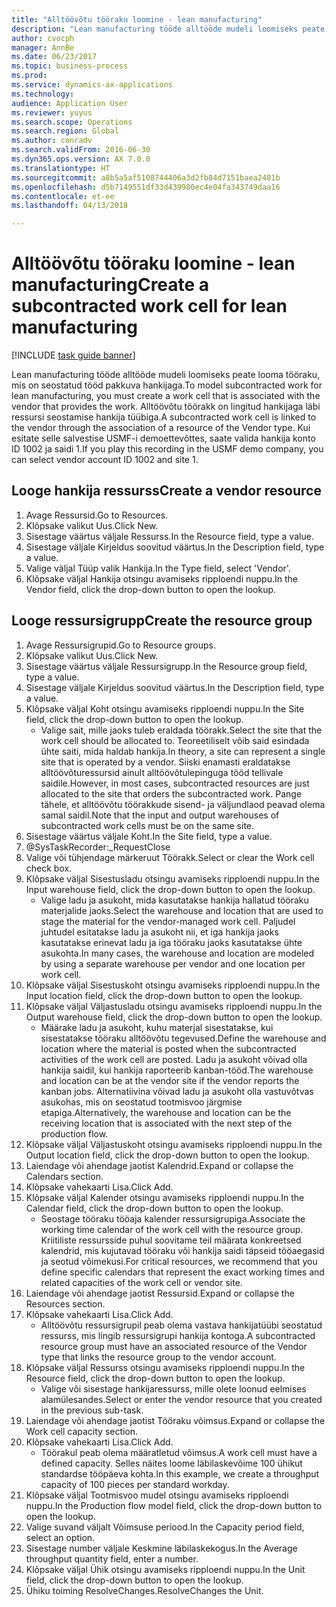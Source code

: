 ```yaml
--- 
title: "Alltöövõtu tööraku loomine - lean manufacturing"
description: "Lean manufacturing tööde alltööde mudeli loomiseks peate looma tööraku, mis on seostatud tööd pakkuva hankijaga."
author: cvocph
manager: AnnBe
ms.date: 06/23/2017
ms.topic: business-process
ms.prod: 
ms.service: dynamics-ax-applications
ms.technology: 
audience: Application User
ms.reviewer: yuyus
ms.search.scope: Operations
ms.search.region: Global
ms.author: conradv
ms.search.validFrom: 2016-06-30
ms.dyn365.ops.version: AX 7.0.0
ms.translationtype: HT
ms.sourcegitcommit: a8b5a5af5108744406a3d2fb84d7151baea2481b
ms.openlocfilehash: d5b7149551df33d439980ec4e04fa343749daa16
ms.contentlocale: et-ee
ms.lasthandoff: 04/13/2018

---
```

# <a name="create-a-subcontracted-work-cell-for-lean-manufacturing"></a><span data-ttu-id="99b8d-103">Alltöövõtu tööraku loomine - lean manufacturing</span><span class="sxs-lookup"><span data-stu-id="99b8d-103">Create a subcontracted work cell for lean manufacturing</span></span>

[!INCLUDE [task guide banner](../../includes/task-guide-banner.md)]

<span data-ttu-id="99b8d-104">Lean manufacturing tööde alltööde mudeli loomiseks peate looma tööraku, mis on seostatud tööd pakkuva hankijaga.</span><span class="sxs-lookup"><span data-stu-id="99b8d-104">To model subcontracted work for lean manufacturing, you must create a work cell that is associated with the vendor that provides the work.</span></span> <span data-ttu-id="99b8d-105">Alltöövõtu töörakk on lingitud hankijaga läbi ressursi seostamise hankija tüübiga.</span><span class="sxs-lookup"><span data-stu-id="99b8d-105">A subcontracted work cell is linked to the vendor through the association of a resource of the Vendor type.</span></span> <span data-ttu-id="99b8d-106">Kui esitate selle salvestise USMF-i demoettevõttes, saate valida hankija konto ID 1002 ja saidi 1.</span><span class="sxs-lookup"><span data-stu-id="99b8d-106">If you play this recording in the USMF demo company, you can select vendor account ID 1002 and site 1.</span></span>


## <a name="create-a-vendor-resource"></a><span data-ttu-id="99b8d-107">Looge hankija ressurss</span><span class="sxs-lookup"><span data-stu-id="99b8d-107">Create a vendor resource</span></span>
1. <span data-ttu-id="99b8d-108">Avage Ressursid.</span><span class="sxs-lookup"><span data-stu-id="99b8d-108">Go to Resources.</span></span>
2. <span data-ttu-id="99b8d-109">Klõpsake valikut Uus.</span><span class="sxs-lookup"><span data-stu-id="99b8d-109">Click New.</span></span>
3. <span data-ttu-id="99b8d-110">Sisestage väärtus väljale Ressurss.</span><span class="sxs-lookup"><span data-stu-id="99b8d-110">In the Resource field, type a value.</span></span>
4. <span data-ttu-id="99b8d-111">Sisestage väljale Kirjeldus soovitud väärtus.</span><span class="sxs-lookup"><span data-stu-id="99b8d-111">In the Description field, type a value.</span></span>
5. <span data-ttu-id="99b8d-112">Valige väljal Tüüp valik Hankija.</span><span class="sxs-lookup"><span data-stu-id="99b8d-112">In the Type field, select 'Vendor'.</span></span>
6. <span data-ttu-id="99b8d-113">Klõpsake väljal Hankija otsingu avamiseks ripploendi nuppu.</span><span class="sxs-lookup"><span data-stu-id="99b8d-113">In the Vendor field, click the drop-down button to open the lookup.</span></span>

## <a name="create-the-resource-group"></a><span data-ttu-id="99b8d-114">Looge ressursigrupp</span><span class="sxs-lookup"><span data-stu-id="99b8d-114">Create the resource group</span></span>
1. <span data-ttu-id="99b8d-115">Avage Ressursigrupid.</span><span class="sxs-lookup"><span data-stu-id="99b8d-115">Go to Resource groups.</span></span>
2. <span data-ttu-id="99b8d-116">Klõpsake valikut Uus.</span><span class="sxs-lookup"><span data-stu-id="99b8d-116">Click New.</span></span>
3. <span data-ttu-id="99b8d-117">Sisestage väärtus väljale Ressursigrupp.</span><span class="sxs-lookup"><span data-stu-id="99b8d-117">In the Resource group field, type a value.</span></span>
4. <span data-ttu-id="99b8d-118">Sisestage väljale Kirjeldus soovitud väärtus.</span><span class="sxs-lookup"><span data-stu-id="99b8d-118">In the Description field, type a value.</span></span>
5. <span data-ttu-id="99b8d-119">Klõpsake väljal Koht otsingu avamiseks ripploendi nuppu.</span><span class="sxs-lookup"><span data-stu-id="99b8d-119">In the Site field, click the drop-down button to open the lookup.</span></span>
    * <span data-ttu-id="99b8d-120">Valige sait, mille jaoks tuleb eraldada töörakk.</span><span class="sxs-lookup"><span data-stu-id="99b8d-120">Select the site that the work cell should be allocated to.</span></span> <span data-ttu-id="99b8d-121">Teoreetiliselt võib said esindada ühte saiti, mida haldab hankija.</span><span class="sxs-lookup"><span data-stu-id="99b8d-121">In theory, a site can represent a single site that is operated by a vendor.</span></span> <span data-ttu-id="99b8d-122">Siiski enamasti eraldatakse alltöövõturessursid ainult alltöövõtulepinguga tööd tellivale saidile.</span><span class="sxs-lookup"><span data-stu-id="99b8d-122">However, in most cases, subcontracted resources are just allocated to the site that orders the subcontracted work.</span></span> <span data-ttu-id="99b8d-123">Pange tähele, et alltöövõtu töörakkude sisend- ja väljundlaod peavad olema samal saidil.</span><span class="sxs-lookup"><span data-stu-id="99b8d-123">Note that the input and output warehouses of subcontracted work cells must be on the same site.</span></span>  
6. <span data-ttu-id="99b8d-124">Sisestage väärtus väljale Koht.</span><span class="sxs-lookup"><span data-stu-id="99b8d-124">In the Site field, type a value.</span></span>
7. @SysTaskRecorder:_RequestClose
8. <span data-ttu-id="99b8d-125">Valige või tühjendage märkeruut Töörakk.</span><span class="sxs-lookup"><span data-stu-id="99b8d-125">Select or clear the Work cell check box.</span></span>
9. <span data-ttu-id="99b8d-126">Klõpsake väljal Sisestusladu otsingu avamiseks ripploendi nuppu.</span><span class="sxs-lookup"><span data-stu-id="99b8d-126">In the Input warehouse field, click the drop-down button to open the lookup.</span></span>
    * <span data-ttu-id="99b8d-127">Valige ladu ja asukoht, mida kasutatakse hankija hallatud tööraku materjalide jaoks.</span><span class="sxs-lookup"><span data-stu-id="99b8d-127">Select the warehouse and location that are used to stage the material for the vendor-managed work cell.</span></span> <span data-ttu-id="99b8d-128">Paljudel juhtudel esitatakse ladu ja asukoht nii, et iga hankija jaoks kasutatakse erinevat ladu ja iga tööraku jaoks kasutatakse ühte asukohta.</span><span class="sxs-lookup"><span data-stu-id="99b8d-128">In many cases, the warehouse and location are modeled by using a separate warehouse per vendor and one location per work cell.</span></span>  
10. <span data-ttu-id="99b8d-129">Klõpsake väljal Sisestuskoht otsingu avamiseks ripploendi nuppu.</span><span class="sxs-lookup"><span data-stu-id="99b8d-129">In the Input location field, click the drop-down button to open the lookup.</span></span>
11. <span data-ttu-id="99b8d-130">Klõpsake väljal Väljastusladu otsingu avamiseks ripploendi nuppu.</span><span class="sxs-lookup"><span data-stu-id="99b8d-130">In the Output warehouse field, click the drop-down button to open the lookup.</span></span>
    * <span data-ttu-id="99b8d-131">Määrake ladu ja asukoht, kuhu materjal sisestatakse, kui sisestatakse tööraku alltöövõtu tegevused.</span><span class="sxs-lookup"><span data-stu-id="99b8d-131">Define the warehouse and location where the material is posted when the subcontracted activities of the work cell are posted.</span></span> <span data-ttu-id="99b8d-132">Ladu ja asukoht võivad olla hankija saidil, kui hankija raporteerib kanban-tööd.</span><span class="sxs-lookup"><span data-stu-id="99b8d-132">The warehouse and location can be at the vendor site if the vendor reports the kanban jobs.</span></span> <span data-ttu-id="99b8d-133">Alternatiivina võivad ladu ja asukoht olla vastuvõtvas asukohas, mis on seostatud tootmisvoo järgmise etapiga.</span><span class="sxs-lookup"><span data-stu-id="99b8d-133">Alternatively, the warehouse and location can be the receiving location that is associated with the next step of the production flow.</span></span>  
12. <span data-ttu-id="99b8d-134">Klõpsake väljal Väljastuskoht otsingu avamiseks ripploendi nuppu.</span><span class="sxs-lookup"><span data-stu-id="99b8d-134">In the Output location field, click the drop-down button to open the lookup.</span></span>
13. <span data-ttu-id="99b8d-135">Laiendage või ahendage jaotist Kalendrid.</span><span class="sxs-lookup"><span data-stu-id="99b8d-135">Expand or collapse the Calendars section.</span></span>
14. <span data-ttu-id="99b8d-136">Klõpsake vahekaarti Lisa.</span><span class="sxs-lookup"><span data-stu-id="99b8d-136">Click Add.</span></span>
15. <span data-ttu-id="99b8d-137">Klõpsake väljal Kalender otsingu avamiseks ripploendi nuppu.</span><span class="sxs-lookup"><span data-stu-id="99b8d-137">In the Calendar field, click the drop-down button to open the lookup.</span></span>
    * <span data-ttu-id="99b8d-138">Seostage tööraku tööaja kalender ressursigrupiga.</span><span class="sxs-lookup"><span data-stu-id="99b8d-138">Associate the working time calendar of the work cell with the resource group.</span></span> <span data-ttu-id="99b8d-139">Kriitiliste ressursside puhul soovitame teil määrata konkreetsed kalendrid, mis kujutavad tööraku või hankija saidi täpseid tööaegasid ja seotud võimekusi.</span><span class="sxs-lookup"><span data-stu-id="99b8d-139">For critical resources, we recommend that you define specific calendars that represent the exact working times and related capacities of the work cell or vendor site.</span></span>  
16. <span data-ttu-id="99b8d-140">Laiendage või ahendage jaotist Ressursid.</span><span class="sxs-lookup"><span data-stu-id="99b8d-140">Expand or collapse the Resources section.</span></span>
17. <span data-ttu-id="99b8d-141">Klõpsake vahekaarti Lisa.</span><span class="sxs-lookup"><span data-stu-id="99b8d-141">Click Add.</span></span>
    * <span data-ttu-id="99b8d-142">Alltöövõtu ressursigrupil peab olema vastava hankijatüübi seostatud ressurss, mis lingib ressursigrupi hankija kontoga.</span><span class="sxs-lookup"><span data-stu-id="99b8d-142">A subcontracted resource group must have an associated resource of the Vendor type that links the resource group to the vendor account.</span></span>  
18. <span data-ttu-id="99b8d-143">Klõpsake väljal Ressurss otsingu avamiseks ripploendi nuppu.</span><span class="sxs-lookup"><span data-stu-id="99b8d-143">In the Resource field, click the drop-down button to open the lookup.</span></span>
    * <span data-ttu-id="99b8d-144">Valige või sisestage hankijaressurss, mille olete loonud eelmises alamülesandes.</span><span class="sxs-lookup"><span data-stu-id="99b8d-144">Select or enter the vendor resource that you created in the previous sub-task.</span></span>  
19. <span data-ttu-id="99b8d-145">Laiendage või ahendage jaotist Tööraku võimsus.</span><span class="sxs-lookup"><span data-stu-id="99b8d-145">Expand or collapse the Work cell capacity section.</span></span>
20. <span data-ttu-id="99b8d-146">Klõpsake vahekaarti Lisa.</span><span class="sxs-lookup"><span data-stu-id="99b8d-146">Click Add.</span></span>
    * <span data-ttu-id="99b8d-147">Töörakul peab olema määratletud võimsus.</span><span class="sxs-lookup"><span data-stu-id="99b8d-147">A work cell must have a defined capacity.</span></span> <span data-ttu-id="99b8d-148">Selles näites loome läbilaskevõime 100 ühikut standardse tööpäeva kohta.</span><span class="sxs-lookup"><span data-stu-id="99b8d-148">In this example, we create a throughput capacity of 100 pieces per standard workday.</span></span>  
21. <span data-ttu-id="99b8d-149">Klõpsake väljal Tootmisvoo mudel otsingu avamiseks ripploendi nuppu.</span><span class="sxs-lookup"><span data-stu-id="99b8d-149">In the Production flow model field, click the drop-down button to open the lookup.</span></span>
22. <span data-ttu-id="99b8d-150">Valige suvand väljalt Võimsuse periood.</span><span class="sxs-lookup"><span data-stu-id="99b8d-150">In the Capacity period field, select an option.</span></span>
23. <span data-ttu-id="99b8d-151">Sisestage number väljale Keskmine läbilaskekogus.</span><span class="sxs-lookup"><span data-stu-id="99b8d-151">In the Average throughput quantity field, enter a number.</span></span>
24. <span data-ttu-id="99b8d-152">Klõpsake väljal Ühik otsingu avamiseks ripploendi nuppu.</span><span class="sxs-lookup"><span data-stu-id="99b8d-152">In the Unit field, click the drop-down button to open the lookup.</span></span>
25. <span data-ttu-id="99b8d-153">Ühiku toiming ResolveChanges.</span><span class="sxs-lookup"><span data-stu-id="99b8d-153">ResolveChanges the Unit.</span></span>


